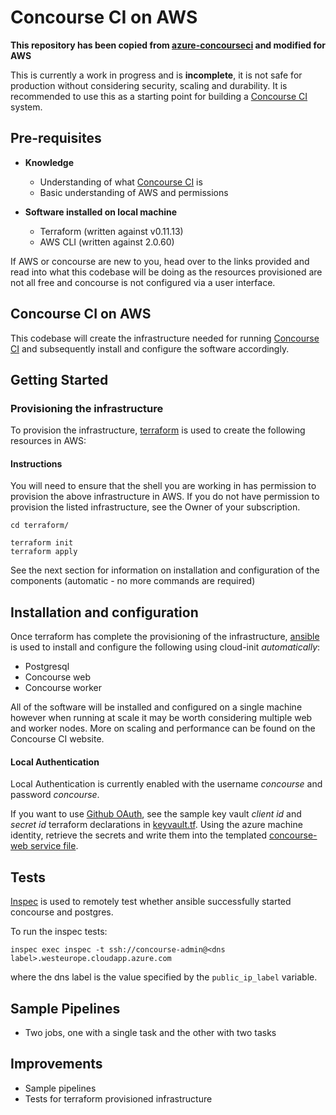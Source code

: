 # Concourse CI on AWS

**This repository has been copied from [azure-concourseci](https://github.com/cwebbtw/azure-concourseci) and modified for AWS**

This is currently a work in progress and is **incomplete**, it is not safe for production
without considering security, scaling and durability. It is recommended to use this as a
starting point for building a [Concourse CI](https://concourse-ci.org/) system.

## Pre-requisites

* **Knowledge**
  * Understanding of what [Concourse CI](https://concourse-ci.org/) is
  * Basic understanding of AWS and permissions
  
* **Software installed on local machine**
  * Terraform (written against v0.11.13)
  * AWS CLI (written against 2.0.60)

If AWS or concourse are new to you, head over to the links provided and read into what this codebase will be doing as 
the resources provisioned are not all free and concourse is not configured via a user interface.

## Concourse CI on AWS

This codebase will create the infrastructure needed for running [Concourse CI](https://concourse-ci.org/) and 
subsequently install and configure the software accordingly.

## Getting Started

### Provisioning the infrastructure

To provision the infrastructure, [terraform](https://www.terraform.io/) is used to create the following resources in AWS:

#### Instructions

You will need to ensure that the shell you are working in has permission to provision the above infrastructure in AWS. If you
do not have permission to provision the listed infrastructure, see the Owner of your subscription.

```
cd terraform/

terraform init
terraform apply
```

See the next section for information on installation and configuration of the components (automatic - no more commands are required)


## Installation and configuration

Once terraform has complete the provisioning of the infrastructure, [ansible](https://ansible.com) is used to
install and configure the following using cloud-init *automatically*:

* Postgresql 
* Concourse web
* Concourse worker

All of the software will be installed and configured on a single machine however when running at scale
it may be worth considering multiple web and worker nodes. More on scaling and performance can be found
on the Concourse CI website.

#### Local Authentication

Local Authentication is currently enabled with the username *concourse* and password *concourse*.

If you want to use [Github OAuth](https://developer.github.com/apps/building-oauth-apps/authorizing-oauth-apps/), see the sample key vault *client id* and *secret id* terraform declarations in [keyvault.tf](terraform/keyvault.tf). Using the azure machine identity, retrieve the secrets and write them into the templated [concourse-web service file](ansible/roles/concourse-web/templates/concourse-web.service.j2).

## Tests

[Inspec](https://www.inspec.io/) is used to remotely test whether ansible successfully started concourse and postgres.

To run the inspec tests:

```
inspec exec inspec -t ssh://concourse-admin@<dns label>.westeurope.cloudapp.azure.com
```
where the dns label is the value specified by the `public_ip_label` variable.

## Sample Pipelines

* Two jobs, one with a single task and the other with two tasks

## Improvements

* Sample pipelines
* Tests for terraform provisioned infrastructure